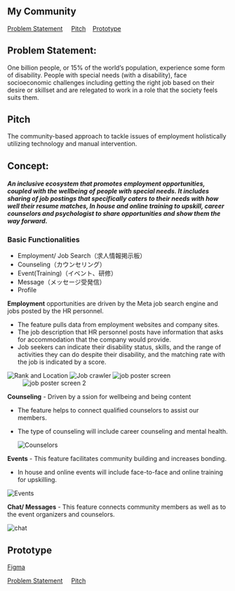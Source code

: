    ## My Community

[Problem Statement](https://github.com/swapanroy/Mycommunity/blob/main/README.md#problem-statement)  &nbsp; &nbsp;   [Pitch](https://github.com/swapanroy/Mycommunity/blob/main/README.md#pitch)     &nbsp;&nbsp;     [Prototype](https://github.com/swapanroy/Mycommunity/blob/main/README.md#prototype)

## Problem Statement: 
One billion people, or 15% of the world’s population, experience some form of disability. 
People with special needs (with a disability), face socioeconomic  challenges including getting the right job based on their desire or skillset and are relegated to work in a role that the society feels suits them.  

## Pitch 
The community-based approach to tackle issues of employment holistically utilizing technology and manual intervention. 

## Concept: 
##### An inclusive ecosystem that promotes employment opportunities, coupled with the wellbeing of people with special needs. It includes sharing of job postings that specifically caters to their needs with how well their resume matches, In house and online training to upskill, career counselors and psychologist to share opportunities and show them the way forward.

### Basic Functionalities  

 - Employment/ Job Search（求人情報掲示板）
 - Counseling（カウンセリング）
 - Event(Training)（イベント、研修）
 - Message（メッセージ受発信）
 - Profile 


 **Employment**  opportunities are driven by the Meta job search engine and jobs posted by the HR personnel. 

  - The feature pulls data from employment websites and company sites. 
  - The job description that HR personnel posts have information that asks for accommodation that the company would provide.
  - Job seekers can indicate their disability status, skills, and the range of activities they can do despite their disability, and the matching rate with the job is indicated by a score.
 
![Rank and Location ](https://user-images.githubusercontent.com/834120/135884052-36593f37-a80c-4d17-8297-87fe37e133f8.png)
![Job crawler](https://user-images.githubusercontent.com/834120/135885103-3ed8350f-0a68-4e9e-854c-34af494432db.gif)
![job poster screen](https://user-images.githubusercontent.com/834120/135901409-cce52232-54a0-4d5f-8c24-4ba709b43cad.GIF)
   &nbsp;&nbsp; &nbsp;&nbsp; &nbsp;&nbsp; &nbsp;&nbsp;&nbsp;&nbsp;  &nbsp;&nbsp; &nbsp;&nbsp; &nbsp;&nbsp; &nbsp;&nbsp; &nbsp;&nbsp; &nbsp;&nbsp;  &nbsp;&nbsp; &nbsp;&nbsp; &nbsp;&nbsp; ![job poster screen 2](https://user-images.githubusercontent.com/834120/135901177-a94a64db-9feb-4eba-a625-3b538b96c8d1.GIF)

**Counseling** - Driven by a ssion for wellbeing and being content 
  - The feature helps to connect qualified counselors to assist our members.
  - The type of counseling will include career counseling and mental health.
 
    ![Counselors](https://user-images.githubusercontent.com/834120/135901110-8bded498-7755-4f0f-83a1-cf8760394450.GIF)



**Events** - This feature facilitates community building and increases bonding.
   - In house and online events will include face-to-face and online training for upskilling. 
   
 ![Events](https://user-images.githubusercontent.com/834120/135900857-b551b5b0-a673-4a59-b82c-a99bc0130943.GIF)

**Chat/ Messages** - This feature connects community members as well as to the event organizers and counselors. 

![chat](https://user-images.githubusercontent.com/834120/135900901-3c0718b7-2bf0-4062-8a81-f487a2011211.gif)


## Prototype 

[Figma](https://www.figma.com/proto/FTJp0yCuMG6tdpHVltCmEO/My-Community?node-id=107%3A1598&scaling=scale-down&page-id=0%3A1&starting-point-node-id=91%3A1225&show-proto-sidebar=1)


[Problem Statement](https://github.com/swapanroy/Mycommunity/blob/main/README.md#problem-statement)  &nbsp; &nbsp;   [Pitch](https://github.com/swapanroy/Mycommunity/blob/main/README.md#pitch) 

